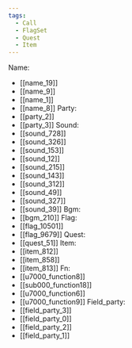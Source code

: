 ```yaml
---
tags:
  - Call
  - FlagSet
  - Quest
  - Item
---
```

Name:
- [[name_19]]
- [[name_9]]
- [[name_1]]
- [[name_8]]
Party:
- [[party_2]]
- [[party_3]]
Sound:
- [[sound_728]]
- [[sound_326]]
- [[sound_153]]
- [[sound_12]]
- [[sound_215]]
- [[sound_143]]
- [[sound_312]]
- [[sound_49]]
- [[sound_327]]
- [[sound_39]]
Bgm:
- [[bgm_210]]
Flag:
- [[flag_10501]]
- [[flag_9679]]
Quest:
- [[quest_51]]
Item:
- [[item_812]]
- [[item_858]]
- [[item_813]]
Fn:
- [[u7000_function8]]
- [[sub000_function18]]
- [[u7000_function6]]
- [[u7000_function9]]
Field_party:
- [[field_party_3]]
- [[field_party_0]]
- [[field_party_2]]
- [[field_party_1]]
